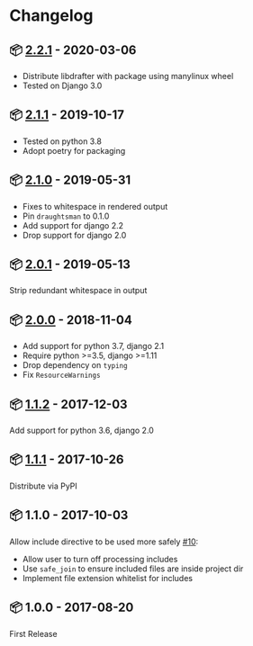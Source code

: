 # Changelog

## :package: [2.2.1](https://pypi.org/project/django-apiblueprint-view/2.2.1/) - 2020-03-06

* Distribute libdrafter with package using manylinux wheel
* Tested on Django 3.0

## :package: [2.1.1](https://pypi.org/project/django-apiblueprint-view/2.1.1/) - 2019-10-17

* Tested on python 3.8
* Adopt poetry for packaging

## :package: [2.1.0](https://pypi.org/project/django-apiblueprint-view/2.1.0/) - 2019-05-31

* Fixes to whitespace in rendered output
* Pin `draughtsman` to 0.1.0
* Add support for django 2.2
* Drop support for django 2.0

## :package: [2.0.1](https://pypi.org/project/django-apiblueprint-view/2.0.1/) - 2019-05-13

Strip redundant whitespace in output

## :package: [2.0.0](https://pypi.org/project/django-apiblueprint-view/2.0.0/) - 2018-11-04

* Add support for python 3.7, django 2.1
* Require python >=3.5, django >=1.11
* Drop dependency on `typing`
* Fix `ResourceWarnings`

## :package: [1.1.2](https://pypi.org/project/django-apiblueprint-view/1.1.2/) - 2017-12-03

Add support for python 3.6, django 2.0

## :package: [1.1.1](https://pypi.org/project/django-apiblueprint-view/1.1.1/) - 2017-10-26

Distribute via PyPI

## :package: 1.1.0 - 2017-10-03

Allow include directive to be used more safely [#10](https://github.com/chris48s/django-apiblueprint-view/pull/1):
  * Allow user to turn off processing includes
  * Use `safe_join` to ensure included files are inside project dir
  * Implement file extension whitelist for includes

## :package: 1.0.0 - 2017-08-20

First Release
